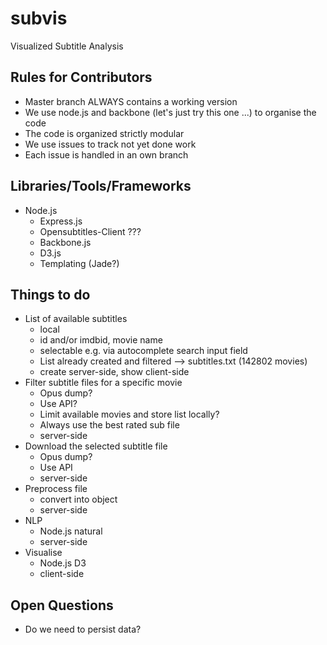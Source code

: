 # subvis
Visualized Subtitle Analysis

## Rules for Contributors
- Master branch ALWAYS contains a working version
- We use node.js and backbone (let's just try this one ...) to organise the code
- The code is organized strictly modular
- We use issues to track not yet done work
- Each issue is handled in an own branch

## Libraries/Tools/Frameworks
- Node.js
  - Express.js
  - Opensubtitles-Client ???
  - Backbone.js
  - D3.js
  - Templating (Jade?)

## Things to do
- List of available subtitles
  - local
  - id and/or imdbid, movie name
  - selectable e.g. via autocomplete search input field
  - List already created and filtered --> subtitles.txt (142802 movies)
  - create server-side, show client-side
- Filter subtitle files for a specific movie
  - Opus dump?
  - Use API?
  - Limit available movies and store list locally?
  - Always use the best rated sub file
  - server-side
- Download the selected subtitle file
  - Opus dump?
  - Use API
  - server-side
- Preprocess file
  - convert into object
  - server-side
- NLP
  - Node.js natural
  - server-side
- Visualise
  - Node.js D3
  - client-side

## Open Questions
- Do we need to persist data?
